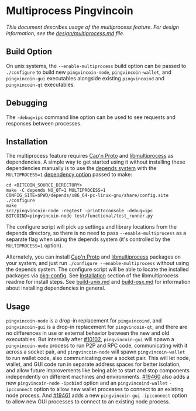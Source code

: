 # Multiprocess Pingvincoin

_This document describes usage of the multiprocess feature. For design information, see the [design/multiprocess.md](design/multiprocess.md) file._

## Build Option

On unix systems, the `--enable-multiprocess` build option can be passed to `./configure` to build new `pingvincoin-node`, `pingvincoin-wallet`, and `pingvincoin-gui` executables alongside existing `pingvincoind` and `pingvincoin-qt` executables.

## Debugging

The `-debug=ipc` command line option can be used to see requests and responses between processes.

## Installation

The multiprocess feature requires [Cap'n Proto](https://capnproto.org/) and [libmultiprocess](https://github.com/chaincodelabs/libmultiprocess) as dependencies. A simple way to get started using it without installing these dependencies manually is to use the [depends system](../depends) with the `MULTIPROCESS=1` [dependency option](../depends#dependency-options) passed to make:

```
cd <BITCOIN_SOURCE_DIRECTORY>
make -C depends NO_QT=1 MULTIPROCESS=1
CONFIG_SITE=$PWD/depends/x86_64-pc-linux-gnu/share/config.site ./configure
make
src/pingvincoin-node -regtest -printtoconsole -debug=ipc
BITCOIND=pingvincoin-node test/functional/test_runner.py
```

The configure script will pick up settings and library locations from the depends directory, so there is no need to pass `--enable-multiprocess` as a separate flag when using the depends system (it's controlled by the `MULTIPROCESS=1` option).

Alternately, you can install [Cap'n Proto](https://capnproto.org/) and [libmultiprocess](https://github.com/chaincodelabs/libmultiprocess) packages on your system, and just run `./configure --enable-multiprocess` without using the depends system. The configure script will be able to locate the installed packages via [pkg-config](https://www.freedesktop.org/wiki/Software/pkg-config/). See [Installation](https://github.com/chaincodelabs/libmultiprocess/blob/master/doc/install.md) section of the libmultiprocess readme for install steps. See [build-unix.md](build-unix.md) and [build-osx.md](build-osx.md) for information about installing dependencies in general.

## Usage

`pingvincoin-node` is a drop-in replacement for `pingvincoind`, and `pingvincoin-gui` is a drop-in replacement for `pingvincoin-qt`, and there are no differences in use or external behavior between the new and old executables. But internally after [#10102](https://github.com/pingvincoin/pingvincoin/pull/10102), `pingvincoin-gui` will spawn a `pingvincoin-node` process to run P2P and RPC code, communicating with it across a socket pair, and `pingvincoin-node` will spawn `pingvincoin-wallet` to run wallet code, also communicating over a socket pair. This will let node, wallet, and GUI code run in separate address spaces for better isolation, and allow future improvements like being able to start and stop components independently on different machines and environments.
[#19460](https://github.com/pingvincoin/pingvincoin/pull/19460) also adds a new `pingvincoin-node` `-ipcbind` option and an `pingvincoind-wallet` `-ipcconnect` option to allow new wallet processes to connect to an existing node process.
And [#19461](https://github.com/pingvincoin/pingvincoin/pull/19461) adds a new `pingvincoin-gui` `-ipcconnect` option to allow new GUI processes to connect to an existing node process.
